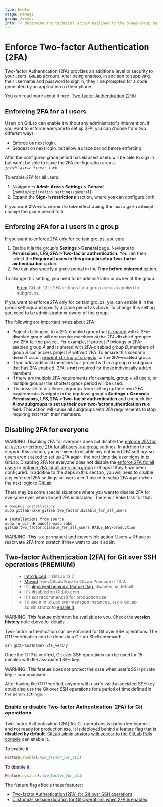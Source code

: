 ```yaml
---
type: howto
stage: Manage
group: Access
info: To determine the technical writer assigned to the Stage/Group associated with this page, see https://about.gitlab.com/handbook/engineering/ux/technical-writing/#assignments
---
```


# Enforce Two-factor Authentication (2FA)

Two-factor Authentication (2FA) provides an additional level of security to your
users' GitLab account. After being enabled, in addition to supplying their
username and password to sign in, they'll be prompted for a code generated by an
application on their phone.

You can read more about it here:
[Two-factor Authentication (2FA)](../user/profile/account/two_factor_authentication.md)

## Enforcing 2FA for all users

Users on GitLab can enable it without any administrator's intervention. If you
want to enforce everyone to set up 2FA, you can choose from two different ways:

- Enforce on next login.
- Suggest on next login, but allow a grace period before enforcing.

After the configured grace period has elapsed, users will be able to sign in but
won't be able to leave the 2FA configuration area at `/profile/two_factor_auth`.

To enable 2FA for all users:

1. Navigate to **Admin Area > Settings > General**
   (`/admin/application_settings/general`).
1. Expand the **Sign-in restrictions** section, where you can configure both.

If you want 2FA enforcement to take effect during the next sign-in attempt,
change the grace period to `0`.

## Enforcing 2FA for all users in a group

If you want to enforce 2FA only for certain groups, you can:

1. Enable it in the group's **Settings > General** page. Navigate to
   **Permissions, LFS, 2FA > Two-factor authentication**. You can then select
   the **Require all users in this group to setup Two-factor authentication**
   option.
1. You can also specify a grace period in the **Time before enforced** option.

To change this setting, you need to be administrator or owner of the group.

> [From](https://gitlab.com/gitlab-org/gitlab-foss/-/merge_requests/24965) GitLab 12.0, 2FA settings for a group are also applied to subgroups.

If you want to enforce 2FA only for certain groups, you can enable it in the
group settings and specify a grace period as above. To change this setting you
need to be administrator or owner of the group.

The following are important notes about 2FA:

- Projects belonging to a 2FA-enabled group that
  [is shared](../user/project/members/share_project_with_groups.md)
  with a 2FA-disabled group will *not* require members of the 2FA-disabled group to use
  2FA for the project. For example, if project *P* belongs to 2FA-enabled group *A* and
  is shared with 2FA-disabled group *B*, members of group *B* can access project *P*
  without 2FA. To ensure this scenario doesn't occur,
  [prevent sharing of projects](../user/group/index.md#share-with-group-lock)
  for the 2FA-enabled group.
- If you add additional members to a project within a group or subgroup that has
  2FA enabled, 2FA is **not** required for those individually added members.
- If there are multiple 2FA requirements (for example, group + all users, or multiple
  groups) the shortest grace period will be used.
- It is possible to disallow subgroups from setting up their own 2FA requirements.
  Navigate to the top-level group's **Settings > General > Permissions, LFS, 2FA > Two-factor authentication** and uncheck the **Allow subgroups to set up their own two-factor authentication rule** field. This action will cause all subgroups with 2FA requirements to stop requiring that from their members.

## Disabling 2FA for everyone

WARNING:
Disabling 2FA for everyone does not disable the [enforce 2FA for all users](#enforcing-2fa-for-all-users)
or [enforce 2FA for all users in a group](#enforcing-2fa-for-all-users-in-a-group)
settings. In addition to the steps in this section, you will need to disable any enforced 2FA
settings so users aren't asked to set up 2FA again, the next time the user signs in to GitLab.
Disabling 2FA for everyone does not disable the [enforce 2FA for all users](#enforcing-2fa-for-all-users)
or [enforce 2FA for all users in a group](#enforcing-2fa-for-all-users-in-a-group)
settings if they have been configured. In addition to the steps in this section,
you will need to disable any enforced 2FA settings so users aren't asked to setup
2FA again when the next login to GitLab.

There may be some special situations where you want to disable 2FA for everyone
even when forced 2FA is disabled. There is a Rake task for that:

```shell
# Omnibus installations
sudo gitlab-rake gitlab:two_factor:disable_for_all_users

# Installations from source
sudo -u git -H bundle exec rake gitlab:two_factor:disable_for_all_users RAILS_ENV=production
```

WARNING:
This is a permanent and irreversible action. Users will have to
reactivate 2FA from scratch if they want to use it again.

<!-- ## Troubleshooting

Include any troubleshooting steps that you can foresee. If you know beforehand what issues
one might have when setting this up, or when something is changed, or on upgrading, it's
important to describe those, too. Think of things that may go wrong and include them here.
This is important to minimize requests for support, and to avoid doc comments with
questions that you know someone might ask.

Each scenario can be a third-level heading, e.g. `### Getting error message X`.
If you have none to add when creating a doc, leave this section in place
but commented out to help encourage others to add to it in the future. -->

## Two-factor Authentication (2FA) for Git over SSH operations **(PREMIUM)**

> - [Introduced](https://gitlab.com/gitlab-org/gitlab/-/issues/270554) in GitLab 13.7.
> - [Moved](https://gitlab.com/gitlab-org/gitlab/-/issues/299088) from GitLab Free to GitLab Premium in 13.9.
> - It's [deployed behind a feature flag](../user/feature_flags.md), disabled by default.
> - It's disabled on GitLab.com.
> - It's not recommended for production use.
> - To use it in GitLab self-managed instances, ask a GitLab administrator to [enable it](#enable-or-disable-two-factor-authentication-2fa-for-git-operations).

WARNING:
This feature might not be available to you. Check the **version history** note above for details.

Two-factor authentication can be enforced for Git over SSH operations. The OTP
verification can be done via a GitLab Shell command:

```shell
ssh git@<hostname> 2fa_verify
```

Once the OTP is verified, Git over SSH operations can be used for 15 minutes
with the associated SSH key.

WARNING:
This feature does not protect the case when user's SSH private key is compromised. 

After having the OTP verified, anyone with user's valid associated SSH key could also use the Git over SSH operations for a period of time defined in the [admin settings](https://docs.gitlab.com/ee/user/admin_area/settings/account_and_limit_settings.html#customize-session-duration-for-git-operations-when-2fa-is-enabled).

### Enable or disable Two-factor Authentication (2FA) for Git operations

Two-factor Authentication (2FA) for Git operations is under development and not
ready for production use. It is deployed behind a feature flag that is
**disabled by default**. [GitLab administrators with access to the GitLab Rails console](../administration/feature_flags.md)
can enable it.

To enable it:

```ruby
Feature.enable(:two_factor_for_cli)
```

To disable it:

```ruby
Feature.disable(:two_factor_for_cli)
```

The feature flag affects these features:

- [Two-factor Authentication (2FA) for Git over SSH operations](#two-factor-authentication-2fa-for-git-over-ssh-operations).
- [Customize session duration for Git Operations when 2FA is enabled](../user/admin_area/settings/account_and_limit_settings.md#customize-session-duration-for-git-operations-when-2fa-is-enabled).
